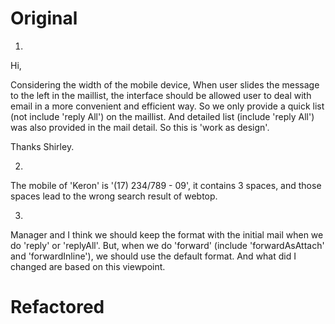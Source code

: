 # Original
1.
Hi,

Considering the width of the mobile device, When user slides the message to the left in the maillist, the interface should be allowed user to deal with email in a more convenient and efficient way. So we only provide a quick list (not include 'reply All') on the maillist. And detailed list (include 'reply All') was also provided  in the mail detail. So this is 'work as design'.

Thanks
Shirley.

2.
The mobile of 'Keron' is '(17) 234/789 - 09', it contains 3 spaces, and those spaces lead to the wrong search result of webtop.

3. 
Manager and I think we should keep the format with the initial mail when we do 'reply' or 'replyAll'. But, when we do 'forward' (include 'forwardAsAttach' and 'forwardInline'), we should use the default format. And what did I changed are based on this viewpoint.



# Refactored








